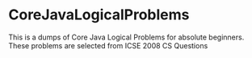 # CoreJavaLogicalProblems
This is a dumps of Core Java Logical Problems for absolute beginners. These problems are selected from ICSE 2008 CS Questions
